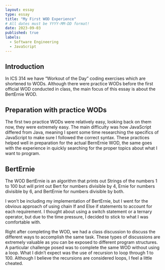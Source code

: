 ```yaml
---
layout: essay
type: essay
title: "My First WOD Experience"
# All dates must be YYYY-MM-DD format!
date: 2023-09-03
published: true
labels:
  - Software Engineering
  - JavaScript
---
```


## Introduction
In ICS 314 we have “Workout of the Day” coding exercises which are shortened to WODs. Although there were practice WODs before the first official WOD conducted in class, the main focus of this essay is about the BertErnie WOD.

## Preparation with practice WODs
The first two practice WODs were relatively easy, looking back on them now, they were extremely easy. The main difficulty was how JavaScript differed from Java, meaning I spent some time researching the specifics of JavaScript to make sure I followed the correct syntax. These practices helped well in preparation for the actual BernErnie WOD, the same goes with the experience in quickly searching for the proper topics about what I want to program.

## BertErnie
The WOD BertErnie is an algorithm that prints out Strings of the numbers 1 to 100 but will print out Bert for numbers divisible by 4, Ernie for numbers divisible by 6, and BertErnie for numbers divisible by both. 

I won’t be including my implementation of BertErnie, but I went for the obvious approach of using chain If and Else if statements to account for each requirement. I thought about using a switch statement or a ternary operator, but due to the time pressure, I decided to stick to what I was comfortable with.

Right after completing the WOD, we had a class discussion to discuss the different ways to accomplish the same task. These types of discussions are extremely valuable as you can be exposed to different program structures. A particular challenge posed was to complete the same WOD without using a loop. What I didn’t expect was the use of recursion to loop through 1 to 100. Although I believe the recursions are considered loops, I feel a little cheated.
